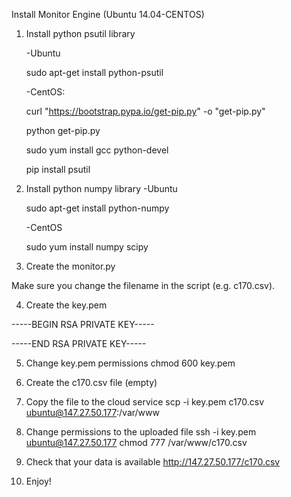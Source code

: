 Install Monitor Engine (Ubuntu 14.04-CENTOS)

1. Install python psutil library
	
	-Ubuntu
	
	sudo apt-get install python-psutil
	
	-CentOS:
	
	curl "https://bootstrap.pypa.io/get-pip.py" -o "get-pip.py"
	
	python get-pip.py
	
	sudo yum install gcc python-devel
	
	pip install psutil
	
2. Install python numpy library
	-Ubuntu
	
	sudo apt-get install python-numpy

	-CentOS
	
	sudo yum install numpy scipy

3. Create the monitor.py

Make sure you change the filename in the script (e.g. c170.csv).


4. Create the key.pem

-----BEGIN RSA PRIVATE KEY-----

-----END RSA PRIVATE KEY-----

5. Change key.pem permissions
	chmod 600 key.pem
	
6. Create the c170.csv file (empty)

7. Copy the file to the cloud service
	scp -i key.pem c170.csv ubuntu@147.27.50.177:/var/www
	
8. Change permissions to the uploaded file
	ssh -i key.pem ubuntu@147.27.50.177 chmod 777 /var/www/c170.csv
	
9. Check that your data is available
	http://147.27.50.177/c170.csv

10. Enjoy!
